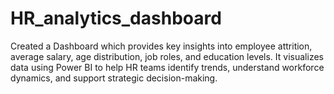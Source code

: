 # HR_analytics_dashboard
Created a Dashboard which provides key insights into employee attrition, average salary, age distribution, job roles, and education levels. It visualizes data using Power BI to help HR teams identify trends, understand workforce dynamics, and support strategic decision-making.
